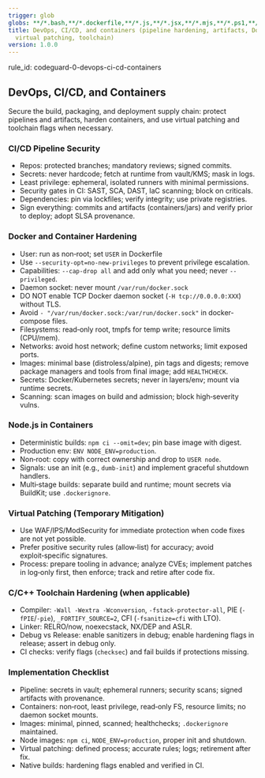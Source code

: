 ```yaml
---
trigger: glob
globs: **/*.bash,**/*.dockerfile,**/*.js,**/*.jsx,**/*.mjs,**/*.ps1,**/*.sh,**/*.wsdl,**/*.xml,**/*.xsd,**/*.xslt,**/*.yaml,**/*.yml,Dockerfile*,docker-compose*
title: DevOps, CI/CD, and containers (pipeline hardening, artifacts, Docker/K8s images,
  virtual patching, toolchain)
version: 1.0.0
---
```


rule_id: codeguard-0-devops-ci-cd-containers

## DevOps, CI/CD, and Containers

Secure the build, packaging, and deployment supply chain: protect pipelines and artifacts, harden containers, and use virtual patching and toolchain flags when necessary.

### CI/CD Pipeline Security
- Repos: protected branches; mandatory reviews; signed commits.
- Secrets: never hardcode; fetch at runtime from vault/KMS; mask in logs.
- Least privilege: ephemeral, isolated runners with minimal permissions.
- Security gates in CI: SAST, SCA, DAST, IaC scanning; block on criticals.
- Dependencies: pin via lockfiles; verify integrity; use private registries.
- Sign everything: commits and artifacts (containers/jars) and verify prior to deploy; adopt SLSA provenance.

### Docker and Container Hardening
- User: run as non‑root; set `USER` in Dockerfile
- Use `--security-opt=no-new-privileges` to prevent privilege escalation.
- Capabilities: `--cap-drop all` and add only what you need; never `--privileged`.
- Daemon socket: never mount `/var/run/docker.sock`
- DO NOT enable TCP Docker daemon socket (`-H tcp://0.0.0.0:XXX`) without TLS.
- Avoid `- "/var/run/docker.sock:/var/run/docker.sock"` in docker-compose files.
- Filesystems: read‑only root, tmpfs for temp write; resource limits (CPU/mem).
- Networks: avoid host network; define custom networks; limit exposed ports.
- Images: minimal base (distroless/alpine), pin tags and digests; remove package managers and tools from final image; add `HEALTHCHECK`.
- Secrets: Docker/Kubernetes secrets; never in layers/env; mount via runtime secrets.
- Scanning: scan images on build and admission; block high‑severity vulns.

### Node.js in Containers
- Deterministic builds: `npm ci --omit=dev`; pin base image with digest.
- Production env: `ENV NODE_ENV=production`.
- Non‑root: copy with correct ownership and drop to `USER node`.
- Signals: use an init (e.g., `dumb-init`) and implement graceful shutdown handlers.
- Multi‑stage builds: separate build and runtime; mount secrets via BuildKit; use `.dockerignore`.

### Virtual Patching (Temporary Mitigation)
- Use WAF/IPS/ModSecurity for immediate protection when code fixes are not yet possible.
- Prefer positive security rules (allow‑list) for accuracy; avoid exploit‑specific signatures.
- Process: prepare tooling in advance; analyze CVEs; implement patches in log‑only first, then enforce; track and retire after code fix.

### C/C++ Toolchain Hardening (when applicable)
- Compiler: `-Wall -Wextra -Wconversion`, `-fstack-protector-all`, PIE (`-fPIE`/`-pie`), `_FORTIFY_SOURCE=2`, CFI (`-fsanitize=cfi` with LTO).
- Linker: RELRO/now, noexecstack, NX/DEP and ASLR.
- Debug vs Release: enable sanitizers in debug; enable hardening flags in release; assert in debug only.
- CI checks: verify flags (`checksec`) and fail builds if protections missing.

### Implementation Checklist
- Pipeline: secrets in vault; ephemeral runners; security scans; signed artifacts with provenance.
- Containers: non‑root, least privilege, read‑only FS, resource limits; no daemon socket mounts.
- Images: minimal, pinned, scanned; healthchecks; `.dockerignore` maintained.
- Node images: `npm ci`, `NODE_ENV=production`, proper init and shutdown.
- Virtual patching: defined process; accurate rules; logs; retirement after fix.
- Native builds: hardening flags enabled and verified in CI.
